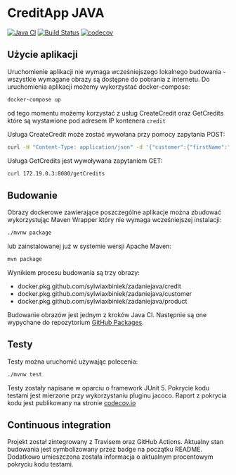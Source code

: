 # CreditApp JAVA

[![Java CI](https://github.com/sylwiaxbiniek/ZadanieJava/workflows/Java%20CI/badge.svg)](https://github.com/sylwiaxbiniek/ZadanieJava/actions/)
[![Build Status](https://travis-ci.com/sylwiaxbiniek/ZadanieJava.svg?branch=master)](https://travis-ci.com/sylwiaxbiniek/ZadanieJava)
[![codecov](https://codecov.io/gh/sylwiaxbiniek/ZadanieJava/branch/master/graph/badge.svg)](https://codecov.io/gh/sylwiaxbiniek/ZadanieJava)

## Użycie aplikacji

Uruchomienie aplikacji nie wymaga wcześniejszego lokalnego budowania - wszystkie wymagane obrazy są dostępne do pobrania z internetu. Do uruchomienia aplikacji możemy wykorzystać docker-compose:

```bash
docker-compose up
```

od tego momentu możemy korzystać z usług CreateCredit oraz GetCredits które są wystawione pod adresem IP kontenera `credit`

Usługa CreateCredit może zostać wywołana przy pomocy zapytania POST:

```bash
curl -H "Content-Type: application/json" -d '{"customer":{"firstName":"Jan","pesel":"1234567890","surname":"Kowalski"},"product":{"productName":"samolot","value":1000000},"credit":{"creditName":"kredyt na samolot"}}' 172.19.0.3:8080/createCredit
```

Usługa GetCredits jest wywoływana zapytaniem GET:

```bash
curl 172.19.0.3:8080/getCredits
```

## Budowanie

Obrazy dockerowe zawierające poszczególne aplikacje można zbudować wykorzystując Maven Wrapper który nie wymaga wcześniejszej instalacji:

```bash
./mvnw package
```

lub zainstalowanej już w systemie wersji Apache Maven:

```bash
mvn package
```

Wynikiem procesu budowania są trzy obrazy:

* docker.pkg.github.com/sylwiaxbiniek/zadaniejava/credit
* docker.pkg.github.com/sylwiaxbiniek/zadaniejava/customer
* docker.pkg.github.com/sylwiaxbiniek/zadaniejava/product

Budowanie obrazów jest jednym z kroków Java CI. Następnie są one wypychane do repozytorium [GitHub Packages](https://github.com/sylwiaxbiniek/ZadanieJava/packages).

## Testy

Testy można uruchomić używając polecenia:

```bash
./mvnw test
```

Testy zostały napisane w oparciu o framework JUnit 5. Pokrycie kodu testami jest mierzone przy wykorzystaniu pluginu jacoco. Raport z pokrycia kodu jest publikowany na stronie [codecov.io](https://codecov.io/gh/sylwiaxbiniek/ZadanieJava)

## Continuous integration

Projekt został zintegrowany z Travisem oraz GitHub Actions. Aktualny stan budowania jest symbolizowany przez badge na początku README. Dodatkowo umieszczona została informacja o aktualnym procentowym pokryciu kodu testami.
